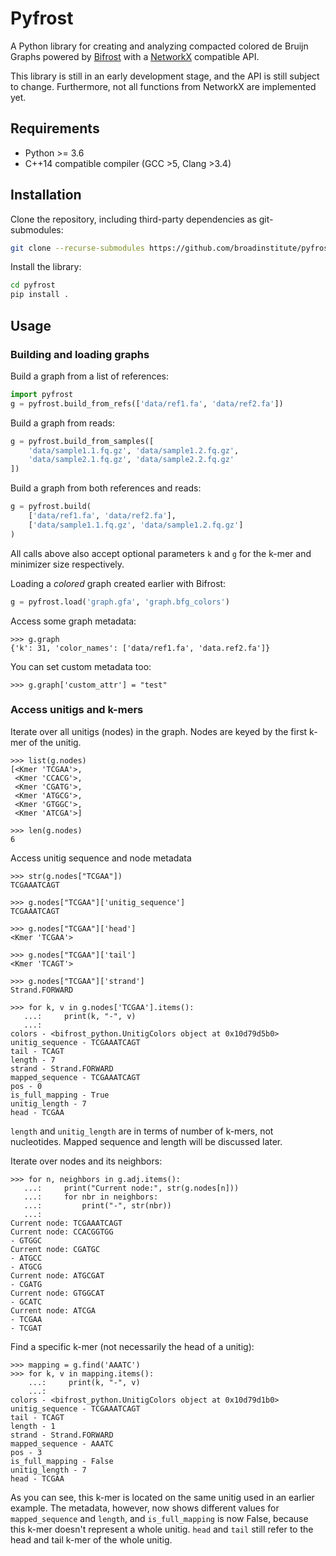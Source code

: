 Pyfrost
=======

A Python library for creating and analyzing compacted colored de Bruijn Graphs powered by 
[Bifrost](https://github.com/pmelsted/Bifrost) with a [NetworkX](https://github.com/networkx/networkx) compatible API. 

This library is still in an early development stage, and the API is still subject to change. Furthermore, not all
functions from NetworkX are implemented yet.

Requirements
------------

* Python >= 3.6
* C++14 compatible compiler (GCC >5, Clang >3.4)

Installation
------------

Clone the repository, including third-party dependencies as git-submodules:

```bash
git clone --recurse-submodules https://github.com/broadinstitute/pyfrost
```

Install the library:

```bash
cd pyfrost
pip install .
```

Usage 
-----

### Building and loading graphs

Build a graph from a list of references:

```python
import pyfrost
g = pyfrost.build_from_refs(['data/ref1.fa', 'data/ref2.fa'])
```

Build a graph from reads:

```python
g = pyfrost.build_from_samples([
    'data/sample1.1.fq.gz', 'data/sample1.2.fq.gz',
    'data/sample2.1.fq.gz', 'data/sample2.2.fq.gz'
])
```

Build a graph from both references and reads:

```python
g = pyfrost.build(
    ['data/ref1.fa', 'data/ref2.fa'],
    ['data/sample1.1.fq.gz', 'data/sample1.2.fq.gz']
)
```

All calls above also accept optional parameters `k` and `g` for the k-mer and
minimizer size respectively.

Loading a *colored* graph created earlier with Bifrost:

```python
g = pyfrost.load('graph.gfa', 'graph.bfg_colors')
```

Access some graph metadata:

```pycon
>>> g.graph
{'k': 31, 'color_names': ['data/ref1.fa', 'data.ref2.fa']}
```

You can set custom metadata too:

```pycon
>>> g.graph['custom_attr'] = "test"
```

### Access unitigs and k-mers

Iterate over all unitigs (nodes) in the graph. Nodes are keyed by the first
k-mer of the unitig.

```pycon
>>> list(g.nodes)
[<Kmer 'TCGAA'>,
 <Kmer 'CCACG'>,
 <Kmer 'CGATG'>,
 <Kmer 'ATGCG'>,
 <Kmer 'GTGGC'>,
 <Kmer 'ATCGA'>]

>>> len(g.nodes)
6
```

Access unitig sequence and node metadata

```pycon
>>> str(g.nodes["TCGAA"])
TCGAAATCAGT

>>> g.nodes["TCGAA"]['unitig_sequence']
TCGAAATCAGT

>>> g.nodes["TCGAA"]['head']
<Kmer 'TCGAA'>

>>> g.nodes["TCGAA"]['tail']
<Kmer 'TCAGT'>

>>> g.nodes["TCGAA"]['strand']
Strand.FORWARD

>>> for k, v in g.nodes['TCGAA'].items():
   ...:     print(k, "-", v)
   ...:
colors - <bifrost_python.UnitigColors object at 0x10d79d5b0>
unitig_sequence - TCGAAATCAGT
tail - TCAGT
length - 7
strand - Strand.FORWARD
mapped_sequence - TCGAAATCAGT
pos - 0
is_full_mapping - True
unitig_length - 7
head - TCGAA
```

`length` and `unitig_length` are in terms of number of k-mers, not nucleotides.
Mapped sequence and length will be discussed later.

Iterate over nodes and its neighbors:

```pycon
>>> for n, neighbors in g.adj.items():
   ...:     print("Current node:", str(g.nodes[n]))
   ...:     for nbr in neighbors:
   ...:         print("-", str(nbr))
   ...:
Current node: TCGAAATCAGT
Current node: CCACGGTGG
- GTGGC
Current node: CGATGC
- ATGCC
- ATGCG
Current node: ATGCGAT
- CGATG
Current node: GTGGCAT
- GCATC
Current node: ATCGA
- TCGAA
- TCGAT
```

Find a specific k-mer (not necessarily the head of a unitig):

```pycon
>>> mapping = g.find('AAATC')
>>> for k, v in mapping.items():
    ...:     print(k, "-", v)
    ...:
colors - <bifrost_python.UnitigColors object at 0x10d79d1b0>
unitig_sequence - TCGAAATCAGT
tail - TCAGT
length - 1
strand - Strand.FORWARD
mapped_sequence - AAATC
pos - 3
is_full_mapping - False
unitig_length - 7
head - TCGAA
```

As you can see, this k-mer is located on the same unitig used in an earlier
example. The metadata, however, now shows different values for
`mapped_sequence` and `length`, and `is_full_mapping` is now False, because
this k-mer doesn't represent a whole unitig. `head` and `tail` still refer to
the head and tail k-mer of the whole unitig.

